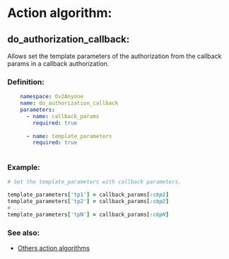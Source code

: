 # Action algorithm:

## do_authorization_callback:

Allows set the template parameters of the authorization from the callback params in a callback authorization.
    
### Definition:
```YAML
    namespace: Ov2Anyone
    name: do_authorization_callback
    parameters:
      - name: callback_params
        required: true
        
      - name: template_parameters
        required: true
        
```

### Example:
```RUBY
# Set the template_parameters with callback parameters.

template_parameters['tp1'] = callback_params[:cbp1]
template_parameters['tp2'] = callback_params[:cbp2]
# ...
template_parameters['tpN'] = callback_params[:cbpN]
```

### See also:
* [Others action algorithms](overview?id=do_authorization_callback)